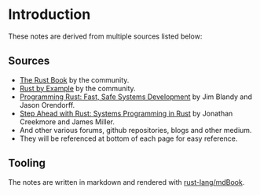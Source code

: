 # Introduction

These notes are derived from multiple sources listed below:

## Sources

- [The Rust Book](https://doc.rust-lang.org/book/) by the community.
- [Rust by Example](https://doc.rust-lang.org/rust-by-example/) by the community.
- [Programming Rust: Fast, Safe Systems Development](http://shop.oreilly.com/product/0636920040385.do) by Jim Blandy and Jason Orendorff.
- [Step Ahead with Rust: Systems Programming in Rust](https://www.amazon.co.uk/Step-Ahead-Rust-Systems-Programming-ebook/dp/B079B735B1)
  by Jonathan Creekmore and James Miller.
- And other various forums, github repositories, blogs and other medium.
- They will be referenced at bottom of each page for easy reference.

## Tooling

The notes are written in markdown and rendered with
[rust-lang/mdBook](https://rust-lang.github.io/mdBook/).
